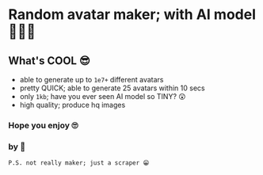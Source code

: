 # Random avatar maker; with AI model 💪💪💪

## What's COOL 😎

- able to generate up to `1e7+` different avatars
- pretty QUICK; able to generate 25 avatars within 10 secs
- only `1kb`; have you ever seen AI model so TINY? 😲
- high quality; produce hq images

### Hope you enjoy 🙄

### by 💎

```
P.S. not really maker; just a scraper 😁
```
